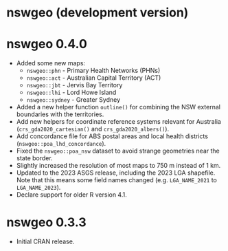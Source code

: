 # nswgeo (development version)

# nswgeo 0.4.0

* Added some new maps:
  - `nswgeo::phn` - Primary Health Networks (PHNs)
  - `nswgeo::act` - Australian Capital Territory (ACT)
  - `nswgeo::jbt` - Jervis Bay Territory
  - `nswgeo::lhi` - Lord Howe Island
  - `nswgeo::sydney` - Greater Sydney
* Added a new helper function `outline()` for combining the NSW external boundaries
  with the territories.
* Add new helpers for coordinate reference systems relevant for Australia
  (`crs_gda2020_cartesian()` and `crs_gda2020_albers()`).
* Add concordance file for ABS postal areas and local health districts
  (`nswgeo::poa_lhd_concordance`).
* Fixed the `nswgeo::poa_nsw` dataset to avoid strange geometries near the state
  border.
* Slightly increased the resolution of most maps to 750 m instead of 1 km.
* Updated to the 2023 ASGS release, including the 2023 LGA shapefile. Note that
  this means some field names changed (e.g. `LGA_NAME_2021` to `LGA_NAME_2023`).
* Declare support for older R version 4.1.

# nswgeo 0.3.3

* Initial CRAN release.
